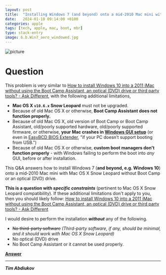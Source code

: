 ```yaml
---
layout: post
title:  "Installing Windows 7 (and beyond) onto a mid-2010 Mac mini with Mac OS X Snow Leopard without Boot Camp or an optical (DVD) drive – question"
date:   2024-01-10 09:14:00 +0100
categories: apple
tags: [tech, apple, mac, boot, mbr]
type: stack-entry
image: 6.b.Win7_aero_windowed.jpg
---
```


![picture](../6.b.Win7_aero_windowed.jpg)

# Question

This problem is very similar to [How to install Windows 10 into a 2011 iMac without using the Boot Camp Assistant, an optical (DVD) drive or third party tools? - Ask Different](https://apple.stackexchange.com/q/308743/369389), with the following additional limitations,

* **Mac OS X `v10.6.x` Snow Leopard** must not be upgraded.
* Because of old Mac OS X or otherwise, **Boot Camp Assistant does not function properly.**
* Because of old Mac OS X, old version of Boot Camp or Boot Camp Assistant, old/poorly supported hardware, old/poorly supported firmware, or otherwise, **your Mac crashes in [Windows GUI setup](https://arstechnica.com/information-technology/2006/05/vistab2/2/)** (or even in [EasyBCD BIOS Extender](https://www.intowindows.com/how-to-boot-from-usb-drive-even-if-your-pc-doesnt-support-booting-from-usb/), "if your PC doesn’t support booting from USB.")
* Because of old Mac OS X or otherwise, **custom boot managers don't function properly** - with Windows failing to perform the boot into *any* GUI, before or after installation.

This Q&A answers how to install Windows 7 (**and beyond, e.g. Windows 10**) onto a mid-2010 Mac mini with Mac OS X Snow Leopard without Boot Camp or an optical (DVD) drive.

**This is a question with *specific constraints*** (pertinent to Mac OS X Snow Leopard compatibility). If these additional limitations don't apply to you, then you should likely follow: [How to install Windows 10 into a 2011 iMac without using the Boot Camp Assistant, an optical (DVD) drive or third party tools? - Ask Different](https://apple.stackexchange.com/q/308743/369389)

I would desire to perform the installation ***without*** any of the following.

- <s>No third-party software</s> *(Third-party software, if any, should be minimal, and it should work with Mac OS X Snow Leopard)*
- No optical (DVD) drive 
- No Boot Camp Assistant or it cannot be used properly.

**[Answer](../answer/)**

---------------------------------

***Tim Abdiukov***
